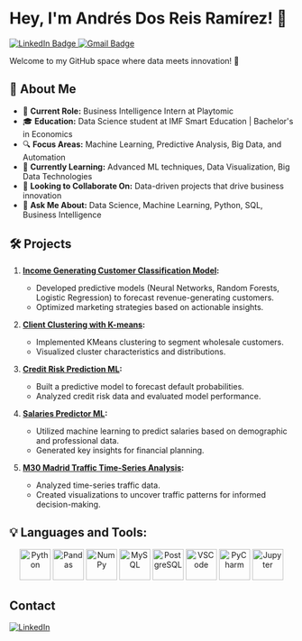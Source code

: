 # Hey, I'm Andrés Dos Reis Ramírez! 👋

<div id="badges">
  <a href="https://www.linkedin.com/in/andres-dos-reis-ramirez/">
    <img src="https://img.shields.io/badge/LinkedIn-blue?style=for-the-badge&logo=linkedin&logoColor=white" alt="LinkedIn Badge"/>
  </a>
  <a href="mailto:andres@example.com">
    <img src="https://img.shields.io/badge/Gmail-D14836?style=for-the-badge&logo=gmail&logoColor=white" alt="Gmail Badge"/>
  </a>
</div>

Welcome to my GitHub space where data meets innovation! 🚀

## 🌟 About Me
- 💼 **Current Role:** Business Intelligence Intern at Playtomic
- 🎓 **Education:** Data Science student at IMF Smart Education | Bachelor's in Economics
- 🔍 **Focus Areas:** Machine Learning, Predictive Analysis, Big Data, and Automation
- 🌱 **Currently Learning:** Advanced ML techniques, Data Visualization, Big Data Technologies
- 👯 **Looking to Collaborate On:** Data-driven projects that drive business innovation
- 💬 **Ask Me About:** Data Science, Machine Learning, Python, SQL, Business Intelligence

## 🛠️ Projects
1. **[Income Generating Customer Classification Model](https://github.com/AndresDosReis/Income-Generating-Customer-Classification):** 
   - Developed predictive models (Neural Networks, Random Forests, Logistic Regression) to forecast revenue-generating customers.
   - Optimized marketing strategies based on actionable insights.

2. **[Client Clustering with K-means](https://github.com/AndresDosReis/Client-Clustering-Kmeans):** 
   - Implemented KMeans clustering to segment wholesale customers.
   - Visualized cluster characteristics and distributions.

3. **[Credit Risk Prediction ML](https://github.com/AndresDosReis/Credit-Risk-Prediction):** 
   - Built a predictive model to forecast default probabilities.
   - Analyzed credit risk data and evaluated model performance.

4. **[Salaries Predictor ML](https://github.com/AndresDosReis/Salaries-Predictor):** 
   - Utilized machine learning to predict salaries based on demographic and professional data.
   - Generated key insights for financial planning.

5. **[M30 Madrid Traffic Time-Series Analysis](https://github.com/AndresDosReis/Madrid-Traffic-Analysis):** 
   - Analyzed time-series traffic data.
   - Created visualizations to uncover traffic patterns for informed decision-making.

## 💡 Languages and Tools:
<p align="center">
    <img src="https://cdn.jsdelivr.net/gh/devicons/devicon/icons/python/python-original.svg" title="Python" alt="Python" width="55" height="55"/>
    <img src="https://cdn.jsdelivr.net/gh/devicons/devicon/icons/pandas/pandas-original.svg" title="Pandas" alt="Pandas" width="55" height="55"/>
    <img src="https://cdn.jsdelivr.net/gh/devicons/devicon/icons/numpy/numpy-original.svg" title="NumPy" alt="NumPy" width="55" height="55"/>
    <img src="https://cdn.jsdelivr.net/gh/devicons/devicon/icons/mysql/mysql-original.svg" title="MySQL" alt="MySQL" width="55" height="55"/>
    <img src="https://cdn.jsdelivr.net/gh/devicons/devicon/icons/postgresql/postgresql-original.svg" title="PostgreSQL" alt="PostgreSQL" width="55" height="55"/>
    <img src="https://cdn.jsdelivr.net/gh/devicons/devicon/icons/vscode/vscode-original.svg" title="VSCode" alt="VSCode" width="55" height="55"/>
    <img src="https://cdn.jsdelivr.net/gh/devicons/devicon/icons/pycharm/pycharm-original.svg" title="PyCharm" alt="PyCharm" width="55" height="55"/>
    <img src="https://cdn.jsdelivr.net/gh/devicons/devicon/icons/jupyter/jupyter-original.svg" title="Jupyter" alt="Jupyter" width="55" height="55"/>
</p>

## Contact

[![LinkedIn](https://img.shields.io/badge/LinkedIn-Andrés%20Dos%20Reis%20Ramírez-0A66C2?style=for-the-badge&logo=linkedin&logoColor=white)](https://www.linkedin.com/in/andres-dos-reis-ramirez/)

